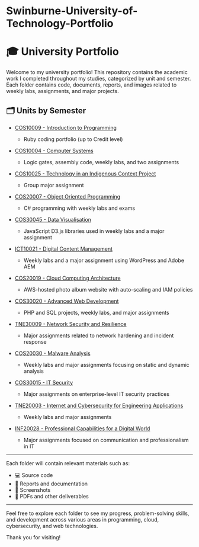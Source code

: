 # Swinburne-University-of-Technology-Portfolio

# 🎓 University Portfolio

Welcome to my university portfolio! This repository contains the academic work I completed throughout my studies, categorized by unit and semester. Each folder contains code, documents, reports, and images related to weekly labs, assignments, and major projects.

## 🗂️ Units by Semester

- [COS10009 - Introduction to Programming](COS10009-Introduction-to-Programming)
  - Ruby coding portfolio (up to Credit level)

- [COS10004 - Computer Systems](COS10004-Computer-Systems)
  - Logic gates, assembly code, weekly labs, and two assignments

- [COS10025 - Technology in an Indigenous Context Project](COS10025-Technology-in-an-Indigenous-Context-Project)
  - Group major assignment

- [COS20007 - Object Oriented Programming](COS20007-Object-Oriented-Programming)
  - C# programming with weekly labs and exams

- [COS30045 - Data Visualisation](COS30045-Data-Visualisation)
  - JavaScript D3.js libraries used in weekly labs and a major assignment

- [ICT10021 - Digital Content Management](ICT10021-Digital-Content-Management)
  - Weekly labs and a major assignment using WordPress and Adobe AEM

- [COS20019 - Cloud Computing Architecture](COS20019-Cloud-Computing-Architecture)
  - AWS-hosted photo album website with auto-scaling and IAM policies

- [COS30020 - Advanced Web Development](COS30020-Advanced-Web-Development)
  - PHP and SQL projects, weekly labs, and major assignments

- [TNE30009 - Network Security and Resilience](TNE30009-Network-Security-and-Resilience)
  - Major assignments related to network hardening and incident response

- [COS20030 - Malware Analysis](COS20030-Malware-Analysis)
  - Weekly labs and major assignments focusing on static and dynamic analysis

- [COS30015 - IT Security](COS30015-IT-Security)
  - Major assignments on enterprise-level IT security practices

- [TNE20003 - Internet and Cybersecurity for Engineering Applications](TNE20003-Internet-and-Cybersecurity-for-Engineering-Applications)
  - Weekly labs and major assignments

- [INF20028 - Professional Capabilities for a Digital World](SUM-INF20028-Professional-Capabilities-for-a-Digital-World)
  - Major assignments focused on communication and professionalism in IT

---

Each folder will contain relevant materials such as:
- 💻 Source code  
- 📝 Reports and documentation  
- 📸 Screenshots  
- 📂 PDFs and other deliverables

---

Feel free to explore each folder to see my progress, problem-solving skills, and development across various areas in programming, cloud, cybersecurity, and web technologies.

Thank you for visiting!
